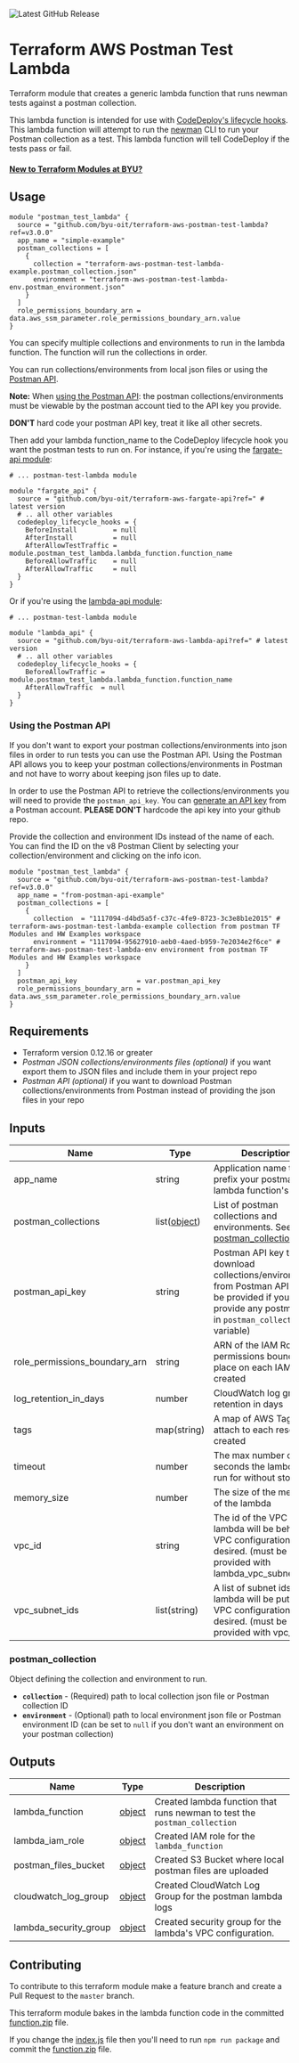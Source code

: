 ![Latest GitHub Release](https://img.shields.io/github/v/release/byu-oit/terraform-aws-postman-test-lambda?sort=semver)

# Terraform AWS Postman Test Lambda

Terraform module that creates a generic lambda function that runs newman tests against a postman collection.

This lambda function is intended for use with [CodeDeploy's lifecycle hooks](https://docs.aws.amazon.com/codedeploy/latest/userguide/reference-appspec-file-structure-hooks.html).
This lambda function will attempt to run the [newman](https://www.npmjs.com/package/newman) CLI to run your Postman collection as a test.
This lambda function will tell CodeDeploy if the tests pass or fail.

#### [New to Terraform Modules at BYU?](https://github.com/byu-oit/terraform-documentation)

## Usage

```hcl
module "postman_test_lambda" {
  source = "github.com/byu-oit/terraform-aws-postman-test-lambda?ref=v3.0.0"
  app_name = "simple-example"
  postman_collections = [
    {
      collection = "terraform-aws-postman-test-lambda-example.postman_collection.json"
      environment = "terraform-aws-postman-test-lambda-env.postman_environment.json"
    }
  ]
  role_permissions_boundary_arn = data.aws_ssm_parameter.role_permissions_boundary_arn.value
}
```

You can specify multiple collections and environments to run in the lambda function. The function will run the
collections in order.

You can run collections/environments from local json files or using the [Postman API](#using-the-postman-api).

**Note:** When [using the Postman API](#using-the-postman-api): the postman collections/environments must be viewable by
the postman account tied to the API key you provide.

**DON'T** hard code your postman API key, treat it like all other secrets.

Then add your lambda function_name to the CodeDeploy lifecycle hook you want the postman tests to run on. For instance,
if you're using the [fargate-api module](https://github.com/byu-oit/terraform-aws-fargate-api):

```hcl
# ... postman-test-lambda module

module "fargate_api" {
  source = "github.com/byu-oit/terraform-aws-fargate-api?ref=" # latest version
  # .. all other variables
  codedeploy_lifecycle_hooks = {
    BeforeInstall         = null
    AfterInstall          = null
    AfterAllowTestTraffic = module.postman_test_lambda.lambda_function.function_name
    BeforeAllowTraffic    = null
    AfterAllowTraffic     = null
  }
}
```

Or if you're using the [lambda-api module](https://github.com/byu-oit/terraform-aws-lambda-api):

```hcl
# ... postman-test-lambda module

module "lambda_api" {
  source = "github.com/byu-oit/terraform-aws-lambda-api?ref=" # latest version
  # .. all other variables
  codedeploy_lifecycle_hooks = {
    BeforeAllowTraffic = module.postman_test_lambda.lambda_function.function_name
    AfterAllowTraffic  = null
  }
}
```

### Using the Postman API

If you don't want to export your postman collections/environments into json files in order to run tests you can use the
Postman API. Using the Postman API allows you to keep your postman collections/environments in Postman and not have to
worry about keeping json files up to date.

In order to use the Postman API to retrieve the collections/environments you will need to provide the `postman_api_key`.
You can [generate an API key](https://learning.postman.com/docs/developer/intro-api/) from a Postman account.
**PLEASE DON'T** hardcode the api key into your github repo.

Provide the collection and environment IDs instead of the name of each. You can find the ID on the v8 Postman Client by
selecting your collection/environment and clicking on the info icon.

```hcl
module "postman_test_lambda" {
  source = "github.com/byu-oit/terraform-aws-postman-test-lambda?ref=v3.0.0"
  app_name = "from-postman-api-example"
  postman_collections = [
    {
      collection  = "1117094-d4bd5a5f-c37c-4fe9-8723-3c3e8b1e2015" # terraform-aws-postman-test-lambda-example collection from postman TF Modules and HW Examples workspace
      environment = "1117094-95627910-aeb0-4aed-b959-7e2034e2f6ce" # terraform-aws-postman-test-lambda-env environment from postman TF Modules and HW Examples workspace
    }
  ]
  postman_api_key               = var.postman_api_key
  role_permissions_boundary_arn = data.aws_ssm_parameter.role_permissions_boundary_arn.value
}
```

## Requirements

* Terraform version 0.12.16 or greater
* _Postman JSON collections/environments files (optional)_ if you want export them to JSON files and include them in your project repo
* _Postman API (optional)_ if you want to download Postman collections/environments from Postman instead of providing the json files in your repo

## Inputs

| Name                          | Type        | Description                                                                                                                                          | Default |
| ----------------------------- | ----------- | ---------------------------------------------------------------------------------------------------------------------------------------------------- | ------- |
| app_name                      | string      | Application name to prefix your postman test lambda function's name                                                                                  |         |
| postman_collections           | list([object](#postman_collection))| List of postman collections and environments. See [postman_collection](#postman_collection)                                   |         |
| postman_api_key               | string      | Postman API key to download collections/environments from Postman API (must be provided if you provide any postman IDs in `postman_collection` variable) | null    |
| role_permissions_boundary_arn | string      | ARN of the IAM Role permissions boundary to place on each IAM role created                                                                           |         |
| log_retention_in_days         | number      | CloudWatch log group retention in days                                                                                                               | 7       |
| tags                          | map(string) | A map of AWS Tags to attach to each resource created                                                                                                 | {}      |
| timeout                       | number      | The max number of seconds the lambda will run for without stopping.                                                | 30      |
| memory_size                   | number      | The size of the memory of the lambda                                                                               | 128     |
| vpc_id                        | string      | The id of the VPC the lambda will be behind if VPC configuration is desired. (must be provided with lambda_vpc_subnet_ids)          | null      |
| vpc_subnet_ids         | list(string) | A list of subnet ids the lambda will be put in if VPC configuration is desired. (must be provided with vpc_id) | [] |

### postman_collection
Object defining the collection and environment to run.
* **`collection`** - (Required) path to local collection json file or Postman collection ID
* **`environment`** - (Optional) path to local environment json file or Postman environment ID (can be set to `null` if you don't want an environment on your postman collection)

## Outputs

| Name            | Type                                                                                              | Description                                                               |
| --------------- | ------------------------------------------------------------------------------------------------- | ------------------------------------------------------------------------- |
| lambda_function | [object](https://www.terraform.io/docs/providers/aws/r/lambda_function.html#attributes-reference) | Created lambda function that runs newman to test the `postman_collection` |
| lambda_iam_role | [object](https://www.terraform.io/docs/providers/aws/r/iam_role.html#attributes-reference)        | Created IAM role for the `lambda_function`                                |
| postman_files_bucket | [object](https://www.terraform.io/docs/providers/aws/r/s3_bucket.html#attributes-reference)  | Created S3 Bucket where local postman files are uploaded                  |
| cloudwatch_log_group | [object](https://www.terraform.io/docs/providers/aws/r/cloudwatch_log_group.html#attributes-reference)  | Created CloudWatch Log Group for the postman lambda logs       |
| lambda_security_group | [object](https://www.terraform.io/docs/providers/aws/r/security_group.html#attributes-reference) | Created security group for the lambda's VPC configuration. |

## Contributing

To contribute to this terraform module make a feature branch and create a Pull Request to the `master` branch.

This terraform module bakes in the lambda function code in the committed [function.zip](lambda/dist/function.zip) file.

If you change the [index.js](lambda/src/index.js) file then you'll need to run `npm run package` and commit
the [function.zip](lambda/dist/function.zip) file.
